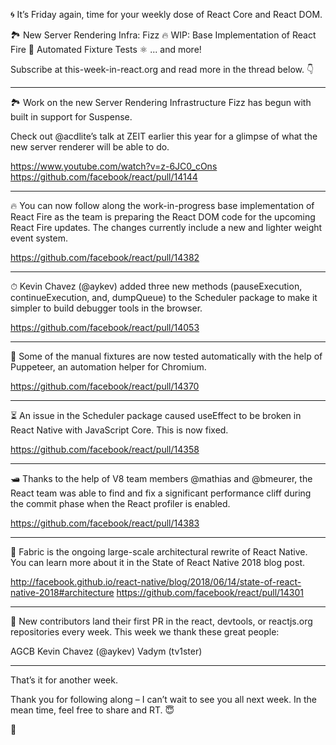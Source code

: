 🌀 It’s Friday again, time for your weekly dose of React Core and React DOM.

🏞 New Server Rendering Infra: Fizz
🔥 WIP: Base Implementation of React Fire
🐶 Automated Fixture Tests
⚛️️ ... and more!

Subscribe at this-week-in-react.org and read more in the thread below. 👇

---

🏞 Work on the new Server Rendering Infrastructure Fizz has begun with built in support for Suspense.

Check out @acdlite’s talk at ZEIT earlier this year for a glimpse of what the new server renderer will be able to do.

https://www.youtube.com/watch?v=z-6JC0_cOns
https://github.com/facebook/react/pull/14144

---

🔥 You can now follow along the work-in-progress base implementation of React Fire as the team is preparing the React DOM code for the upcoming React Fire updates. The changes currently include a new and lighter weight event system.

https://github.com/facebook/react/pull/14382

---

⏱ Kevin Chavez (@aykev) added three new methods (pauseExecution, continueExecution, and, dumpQueue) to the Scheduler package to make it simpler to build debugger tools in the browser.

https://github.com/facebook/react/pull/14053

---

🐶 Some of the manual fixtures are now tested automatically with the help of Puppeteer, an automation helper for Chromium.

https://github.com/facebook/react/pull/14370

---

⏳ An issue in the Scheduler package caused useEffect to be broken in React Native with JavaScript Core. This is now fixed.

https://github.com/facebook/react/pull/14358

---

🛥 Thanks to the help of V8 team members @mathias and @bmeurer, the React team was able to find and fix a significant performance cliff during the commit phase when the React profiler is enabled.

https://github.com/facebook/react/pull/14383

---

📌 Fabric is the ongoing large-scale architectural rewrite of React Native. You can learn more about it in the State of React Native 2018 blog post.

http://facebook.github.io/react-native/blog/2018/06/14/state-of-react-native-2018#architecture
https://github.com/facebook/react/pull/14301

---

👏 New contributors land their first PR in the react, devtools, or reactjs.org repositories every week. This week we thank these great people:

AGCB
Kevin Chavez (@aykev)
Vadym (tv1ster)

---

That’s it for another week.

Thank you for following along – I can’t wait to see you all next week. In the mean time, feel free to share and RT. 😇

👋
